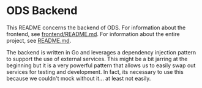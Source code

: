 # ODS Backend

This README concerns the backend of ODS. For information about the frontend, see [frontend/README.md](frontend/README.md). For information about the entire project, see [README.md](README.md).

The backend is written in Go and leverages a dependency injection pattern to support the use of external services. This might be a bit jarring at the beginning but it is a very powerful pattern that allows us to easily swap out services for testing and development. In fact, its necessary to use this because we couldn't mock without it... at least not easily.
